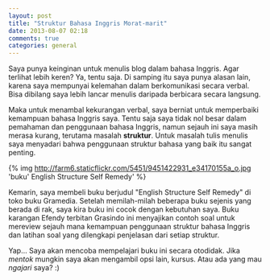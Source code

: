 ```yaml
---
layout: post
title: "Struktur Bahasa Inggris Morat-marit"
date: 2013-08-07 02:18
comments: true
categories: general
---
```


Saya punya keinginan untuk menulis blog dalam bahasa Inggris. Agar terlihat lebih keren? Ya, tentu saja. Di samping itu saya punya alasan lain, karena saya mempunyai kelemahan dalam berkomunikasi secara verbal. Bisa dibilang saya lebih lancar menulis daripada berbicara secara langsung.

Maka untuk menambal kekurangan verbal, saya berniat untuk memperbaiki kemampuan bahasa Inggris saya. Tentu saja saya tidak nol besar dalam pemahaman dan penggunaan bahasa Inggris, namun sejauh ini saya masih merasa kurang, terutama masalah **struktur**. Untuk masalah tulis menulis saya menyadari bahwa penggunaan struktur bahasa yang baik itu sangat penting.

{% img http://farm6.staticflickr.com/5451/9451422931_e34170155a_o.jpg 'buku' English Structure Self Remedy' %}

Kemarin, saya membeli buku berjudul "English Structure Self Remedy" di toko buku Gramedia. Setelah memilah-milah beberapa buku sejenis yang berada di rak, saya kira buku ini cocok dengan kebutuhan saya. Buku karangan Efendy terbitan Grasindo ini menyajikan contoh soal untuk mereview sejauh mana kemampuan penggunaan struktur bahasa Inggris dan latihan soal yang dilengkapi penjelasan dari setiap struktur.

Yap... Saya akan mencoba mempelajari buku ini secara otodidak. Jika *mentok* mungkin saya akan mengambil opsi lain, kursus. Atau ada yang mau *ngajari* saya? :)